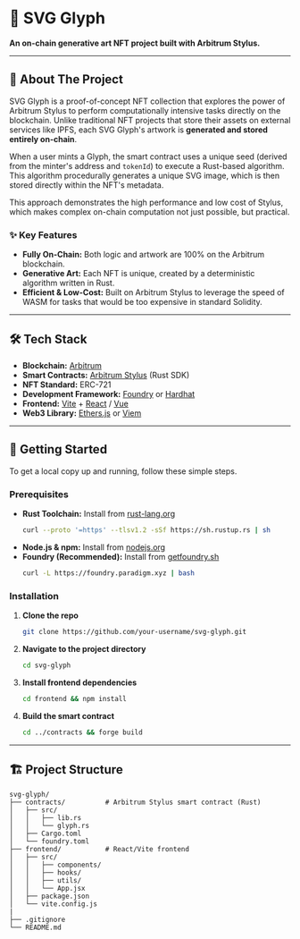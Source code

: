 # 🎨 SVG Glyph

**An on-chain generative art NFT project built with Arbitrum Stylus.**

---

## 📖 About The Project

SVG Glyph is a proof-of-concept NFT collection that explores the power of Arbitrum Stylus to perform computationally intensive tasks directly on the blockchain. Unlike traditional NFT projects that store their assets on external services like IPFS, each SVG Glyph's artwork is **generated and stored entirely on-chain**.

When a user mints a Glyph, the smart contract uses a unique seed (derived from the minter's address and `tokenId`) to execute a Rust-based algorithm. This algorithm procedurally generates a unique SVG image, which is then stored directly within the NFT's metadata.

This approach demonstrates the high performance and low cost of Stylus, which makes complex on-chain computation not just possible, but practical.

### ✨ Key Features

* **Fully On-Chain:** Both logic and artwork are 100% on the Arbitrum blockchain.
* **Generative Art:** Each NFT is unique, created by a deterministic algorithm written in Rust.
* **Efficient & Low-Cost:** Built on Arbitrum Stylus to leverage the speed of WASM for tasks that would be too expensive in standard Solidity.

---

## 🛠️ Tech Stack

* **Blockchain:** [Arbitrum](https://arbitrum.io/)
* **Smart Contracts:** [Arbitrum Stylus](https://docs.arbitrum.io/stylus/stylus-gentle-introduction) (Rust SDK)
* **NFT Standard:** ERC-721
* **Development Framework:** [Foundry](https://book.getfoundry.sh/) or [Hardhat](https://hardhat.org/)
* **Frontend:** [Vite](https://vitejs.dev/) + [React](https://reactjs.org/) / [Vue](https://vuejs.org/)
* **Web3 Library:** [Ethers.js](https://ethers.org/) or [Viem](https://viem.sh/)

---

## 🚀 Getting Started

To get a local copy up and running, follow these simple steps.

### Prerequisites

* **Rust Toolchain:** Install from [rust-lang.org](https://www.rust-lang.org/tools/install)
    ```sh
    curl --proto '=https' --tlsv1.2 -sSf https://sh.rustup.rs | sh
    ```
* **Node.js & npm:** Install from [nodejs.org](https://nodejs.org/en/)
* **Foundry (Recommended):** Install from [getfoundry.sh](https://getfoundry.sh)
    ```sh
    curl -L https://foundry.paradigm.xyz | bash
    ```

### Installation

1.  **Clone the repo**
    ```sh
    git clone https://github.com/your-username/svg-glyph.git
    ```
2.  **Navigate to the project directory**
    ```sh
    cd svg-glyph
    ```
3.  **Install frontend dependencies**
    ```sh
    cd frontend && npm install
    ```
4.  **Build the smart contract**
    ```sh
    cd ../contracts && forge build
    ```

---

## 🏗️ Project Structure

```
svg-glyph/
├── contracts/          # Arbitrum Stylus smart contract (Rust)
│   ├── src/
│   │   ├── lib.rs
│   │   └── glyph.rs
│   ├── Cargo.toml
│   └── foundry.toml
├── frontend/           # React/Vite frontend
│   ├── src/
│   │   ├── components/
│   │   ├── hooks/
│   │   ├── utils/
│   │   └── App.jsx
│   ├── package.json
│   └── vite.config.js
|
├── .gitignore
└── README.md
```
